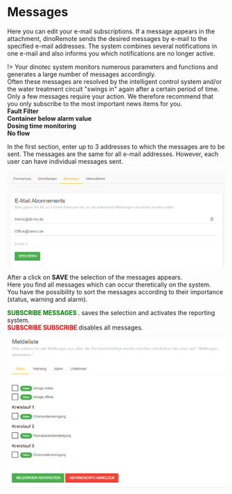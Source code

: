 # Messages

Here you can edit your e-mail subscriptions.
If a message appears in the attachment, dinoRemote sends the desired messages by e-mail to the specified e-mail addresses. The system combines several notifications in one e-mail and also informs you which notifications are no longer active.
  
!> Your dinotec system monitors numerous parameters and functions and generates a large number of messages accordingly.  
Often these messages are resolved by the intelligent control system and/or the water treatment circuit "swings in" again after a certain period of time.  
Only a few messages require your action. We therefore recommend that you only subscribe to the most important news items for you.  
**Fault Filter**  
**Container below alarm value**  
**Dosing time monitoring**  
**No flow**   



In the first section, enter up to 3 addresses to which the messages are to be sent.
The messages are the same for all e-mail addresses. However, each user can have individual messages sent.

![image alt text](../assets/mail.png)

After a click on **SAVE** the selection of the messages appears.  
Here you find all messages which can occur theretically on the system.    
You have the possibility to sort the messages according to their importance (status, warning and alarm).  
  
**<span style="color:green">SUBSCRIBE MESSAGES </span>**. saves the selection and activates the reporting system.  
**<span style="color:red">SUBSCRIBE SUBSCRIBE </span>** disables all messages.

 ![image alt text](../assets/message.png)
